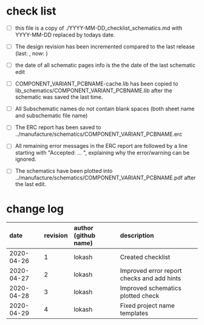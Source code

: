 # check list

- [ ] this file is a copy of ./YYYY-MM-DD_checklist_schematics.md with YYYY-MM-DD replaced by todays date.
- [ ] The design revision has been incremented compared to the last release (last: , now: )
- [ ] the date of all schematic pages info is the the date of the last schematic edit
- [ ] COMPONENT_VARIANT_PCBNAME-cache.lib has been copied to lib_schematics/COMPONENT_VARIANT_PCBNAME.lib after the schematic was saved the last time.
- [ ] All Subschematic names do not contain blank spaces (both sheet name and subschematic file name)
- [ ] The ERC report has been saved to ../manufacture/schematics/COMPONENT_VARIANT_PCBNAME.erc
- [ ] All remaining error messages in the ERC report are followed by a line starting with "Accepted: ... ", explaining why the error/warning can be ignored.
- [ ] The schematics have been plotted into ../manufacture/schematics/COMPONENT_VARIANT_PCBNAME.pdf after the last edit.


# change log

| date       | revision | author (github name) | description                                |
|:-----------|:---------|:---------------------|:-------------------------------------------|
| 2020-04-26 | 1        | lokash               | Created checklist                          |
| 2020-04-27 | 2        | lokash               | Improved error report checks and add hints |
| 2020-04-28 | 3        | lokash               | Improved schematics plotted check          |
| 2020-04-29 | 4        | lokash               | Fixed project name templates               |
